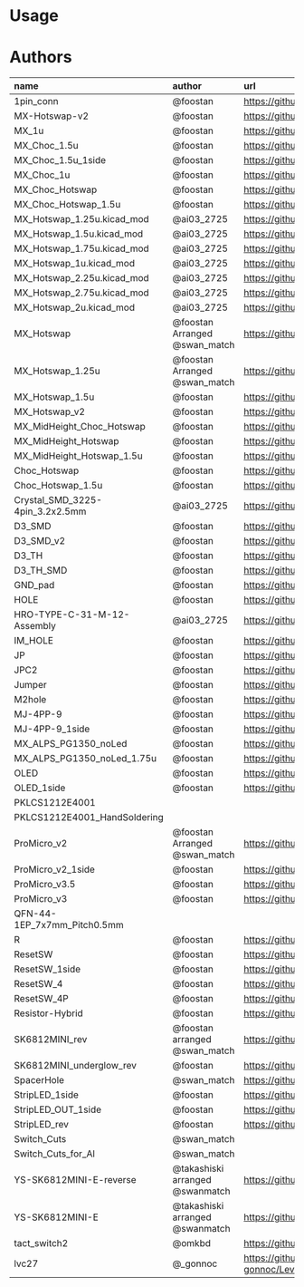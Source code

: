 # Usage

# Authors
| name | author | url |
| :- | :- | :- |
| 1pin_conn | @foostan | https://github.com/foostan/kbd/  |
| MX-Hotswap-v2 | @foostan | https://github.com/foostan/kbd/ |
| MX_1u | @foostan | https://github.com/foostan/kbd/ |
| MX_Choc_1.5u | @foostan | https://github.com/foostan/kbd/ |
| MX_Choc_1.5u_1side | @foostan | https://github.com/foostan/kbd/ |
| MX_Choc_1u | @foostan | https://github.com/foostan/kbd/ |
| MX_Choc_Hotswap | @foostan | https://github.com/foostan/kbd/ |
| MX_Choc_Hotswap_1.5u | @foostan | https://github.com/foostan/kbd/ |
| MX_Hotswap_1.25u.kicad_mod | @ai03_2725 | https://github.com/ai03-2725/MX_Alps_Hybrid |
| MX_Hotswap_1.5u.kicad_mod | @ai03_2725 | https://github.com/ai03-2725/MX_Alps_Hybrid |
| MX_Hotswap_1.75u.kicad_mod | @ai03_2725 | https://github.com/ai03-2725/MX_Alps_Hybrid |
| MX_Hotswap_1u.kicad_mod | @ai03_2725 | https://github.com/ai03-2725/MX_Alps_Hybrid |
| MX_Hotswap_2.25u.kicad_mod | @ai03_2725 | https://github.com/ai03-2725/MX_Alps_Hybrid |
| MX_Hotswap_2.75u.kicad_mod | @ai03_2725 | https://github.com/ai03-2725/MX_Alps_Hybrid |
| MX_Hotswap_2u.kicad_mod | @ai03_2725 | https://github.com/ai03-2725/MX_Alps_Hybrid |
| MX_Hotswap | @foostan<br>Arranged @swan_match | https://github.com/foostan/kbd/ |
| MX_Hotswap_1.25u | @foostan<br>Arranged @swan_match | https://github.com/foostan/kbd/ |
| MX_Hotswap_1.5u | @foostan | https://github.com/foostan/kbd/ |
| MX_Hotswap_v2 | @foostan | https://github.com/foostan/kbd/ |
| MX_MidHeight_Choc_Hotswap | @foostan | https://github.com/foostan/kbd/ |
| MX_MidHeight_Hotswap | @foostan | https://github.com/foostan/kbd/ |
| MX_MidHeight_Hotswap_1.5u | @foostan | https://github.com/foostan/kbd/ |
| Choc_Hotswap | @foostan | https://github.com/foostan/kbd/ |
| Choc_Hotswap_1.5u | @foostan | https://github.com/foostan/kbd/ |
| Crystal_SMD_3225-4pin_3.2x2.5mm | @ai03_2725 | https://github.com/ai03-2725/Voyager60 |
| D3_SMD | @foostan | https://github.com/foostan/kbd/ |
| D3_SMD_v2 | @foostan | https://github.com/foostan/kbd/ |
| D3_TH | @foostan | https://github.com/foostan/kbd/ |
| D3_TH_SMD | @foostan | https://github.com/foostan/kbd/ |
| GND_pad | @foostan | https://github.com/foostan/kbd/ |
| HOLE | @foostan | https://github.com/foostan/kbd/ |
| HRO-TYPE-C-31-M-12-Assembly | @ai03_2725 | https://github.com/ai03-2725/Voyager60 |
| IM_HOLE | @foostan | https://github.com/foostan/kbd/ |
| JP | @foostan | https://github.com/foostan/kbd/ |
| JPC2 | @foostan | https://github.com/foostan/kbd/ |
| Jumper | @foostan | https://github.com/foostan/kbd/ |
| M2hole | @foostan | https://github.com/foostan/kbd/ |
| MJ-4PP-9 | @foostan | https://github.com/foostan/kbd/ |
| MJ-4PP-9_1side | @foostan | https://github.com/foostan/kbd/ |
| MX_ALPS_PG1350_noLed | @foostan | https://github.com/foostan/kbd/ |
| MX_ALPS_PG1350_noLed_1.75u | @foostan | https://github.com/foostan/kbd/ |
| OLED | @foostan | https://github.com/foostan/kbd/ |
| OLED_1side | @foostan | https://github.com/foostan/kbd/ |
| PKLCS1212E4001 |  |  |
| PKLCS1212E4001_HandSoldering |  |
| ProMicro_v2 | @foostan<br>Arranged @swan_match | https://github.com/foostan/kbd/ |
| ProMicro_v2_1side | @foostan | https://github.com/foostan/kbd/ |
| ProMicro_v3.5 | @foostan | https://github.com/foostan/kbd/ |
| ProMicro_v3 | @foostan | https://github.com/foostan/kbd/ |
| QFN-44-1EP_7x7mm_Pitch0.5mm |  |  |
| R | @foostan | https://github.com/foostan/kbd/ |
| ResetSW | @foostan | https://github.com/foostan/kbd/ |
| ResetSW_1side | @foostan | https://github.com/foostan/kbd/ |
| ResetSW_4 | @foostan | https://github.com/foostan/kbd/ |
| ResetSW_4P | @foostan | https://github.com/foostan/kbd/ |
| Resistor-Hybrid | @foostan | https://github.com/foostan/kbd/ |
| SK6812MINI_rev | @foostan<br>arranged @swan_match | https://github.com/foostan/kbd/ |
| SK6812MINI_underglow_rev | @foostan | https://github.com/foostan/kbd/ |
| SpacerHole | @swan_match | https://github.com/foostan/kbd/ |
| StripLED_1side | @foostan | https://github.com/foostan/kbd/ |
| StripLED_OUT_1side | @foostan | https://github.com/foostan/kbd/ |
| StripLED_rev | @foostan | https://github.com/foostan/kbd/ |
| Switch_Cuts | @swan_match |  |
| Switch_Cuts_for_Al | @swan_match |  |
| YS-SK6812MINI-E-reverse | @takashiski<br>arranged @swanmatch | https://github.com/takashiski/LED_kicad_footprints |
| YS-SK6812MINI-E | @takashiski<br>arranged @swanmatch | https://github.com/takashiski/LED_kicad_footprints |
| tact_switch2 | @omkbd | https://github.com/omkbd/ErgoDash |
| lvc27 | @_gonnoc | https://github.com/sekigon-gonnoc/LevelConverterForTrackballModule |
